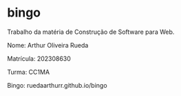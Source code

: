 # bingo

Trabalho da matéria de Construção de Software para Web.


Nome: Arthur Oliveira Rueda

Matrícula: 202308630

Turma: CC1MA


Bingo: ruedaarthurr.github.io/bingo
